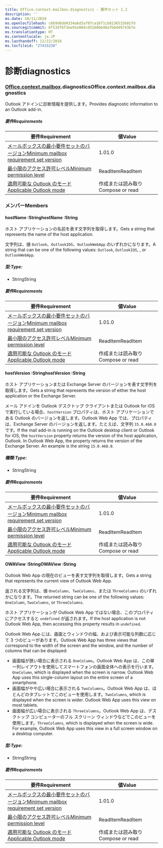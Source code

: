 ```yaml
---
title: Office.context.mailbox.diagnostics - 要件セット 1.2
description: ''
ms.date: 10/11/2018
ms.openlocfilehash: c8b9d6dd4334a6d3a797ca16f1cb8136515b01fd
ms.sourcegitcommit: 6f53df6f3ee91e084cd5160bb48afbbd49743b7e
ms.translationtype: HT
ms.contentlocale: ja-JP
ms.lasthandoff: 12/22/2018
ms.locfileid: "27433230"
---
```

# <a name="diagnostics"></a><span data-ttu-id="cc1aa-102">診断</span><span class="sxs-lookup"><span data-stu-id="cc1aa-102">diagnostics</span></span>

### <a name="officeofficemdcontextofficecontextmdmailboxofficecontextmailboxmddiagnostics"></a><span data-ttu-id="cc1aa-103">[Office](Office.md)[.context](Office.context.md)[.mailbox](Office.context.mailbox.md).diagnostics</span><span class="sxs-lookup"><span data-stu-id="cc1aa-103">Office.context.mailbox.diagnostics</span></span>

<span data-ttu-id="cc1aa-104">Outlook アドインに診断情報を提供します。</span><span class="sxs-lookup"><span data-stu-id="cc1aa-104">Provides diagnostic information to an Outlook add-in.</span></span>

##### <a name="requirements"></a><span data-ttu-id="cc1aa-105">要件</span><span class="sxs-lookup"><span data-stu-id="cc1aa-105">Requirements</span></span>

|<span data-ttu-id="cc1aa-106">要件</span><span class="sxs-lookup"><span data-stu-id="cc1aa-106">Requirement</span></span>| <span data-ttu-id="cc1aa-107">値</span><span class="sxs-lookup"><span data-stu-id="cc1aa-107">Value</span></span>|
|---|---|
|[<span data-ttu-id="cc1aa-108">メールボックスの最小要件セットのバージョン</span><span class="sxs-lookup"><span data-stu-id="cc1aa-108">Minimum mailbox requirement set version</span></span>](/office/dev/add-ins/reference/requirement-sets/outlook-api-requirement-sets)| <span data-ttu-id="cc1aa-109">1.0</span><span class="sxs-lookup"><span data-stu-id="cc1aa-109">1.0</span></span>|
|[<span data-ttu-id="cc1aa-110">最小限のアクセス許可レベル</span><span class="sxs-lookup"><span data-stu-id="cc1aa-110">Minimum permission level</span></span>](https://docs.microsoft.com/outlook/add-ins/understanding-outlook-add-in-permissions)| <span data-ttu-id="cc1aa-111">ReadItem</span><span class="sxs-lookup"><span data-stu-id="cc1aa-111">ReadItem</span></span>|
|[<span data-ttu-id="cc1aa-112">適用可能な Outlook のモード</span><span class="sxs-lookup"><span data-stu-id="cc1aa-112">Applicable Outlook mode</span></span>](https://docs.microsoft.com/outlook/add-ins/#extension-points)| <span data-ttu-id="cc1aa-113">作成または読み取り</span><span class="sxs-lookup"><span data-stu-id="cc1aa-113">Compose or read</span></span>|

### <a name="members"></a><span data-ttu-id="cc1aa-114">メンバー</span><span class="sxs-lookup"><span data-stu-id="cc1aa-114">Members</span></span>

####  <a name="hostname-string"></a><span data-ttu-id="cc1aa-115">hostName :String</span><span class="sxs-lookup"><span data-stu-id="cc1aa-115">hostName :String</span></span>

<span data-ttu-id="cc1aa-116">ホスト アプリケーションの名前を表す文字列を取得します。</span><span class="sxs-lookup"><span data-stu-id="cc1aa-116">Gets a string that represents the name of the host application.</span></span>

<span data-ttu-id="cc1aa-117">文字列は、値 `Outlook`、`OutlookIOS`、`OutlookWebApp` のいずれかになります。</span><span class="sxs-lookup"><span data-stu-id="cc1aa-117">A string that can be one of the following values: `Outlook`, `OutlookIOS`, , or `OutlookWebApp`.</span></span>

##### <a name="type"></a><span data-ttu-id="cc1aa-118">型:</span><span class="sxs-lookup"><span data-stu-id="cc1aa-118">Type:</span></span>

*   <span data-ttu-id="cc1aa-119">String</span><span class="sxs-lookup"><span data-stu-id="cc1aa-119">String</span></span>

##### <a name="requirements"></a><span data-ttu-id="cc1aa-120">要件</span><span class="sxs-lookup"><span data-stu-id="cc1aa-120">Requirements</span></span>

|<span data-ttu-id="cc1aa-121">要件</span><span class="sxs-lookup"><span data-stu-id="cc1aa-121">Requirement</span></span>| <span data-ttu-id="cc1aa-122">値</span><span class="sxs-lookup"><span data-stu-id="cc1aa-122">Value</span></span>|
|---|---|
|[<span data-ttu-id="cc1aa-123">メールボックスの最小要件セットのバージョン</span><span class="sxs-lookup"><span data-stu-id="cc1aa-123">Minimum mailbox requirement set version</span></span>](/office/dev/add-ins/reference/requirement-sets/outlook-api-requirement-sets)| <span data-ttu-id="cc1aa-124">1.0</span><span class="sxs-lookup"><span data-stu-id="cc1aa-124">1.0</span></span>|
|[<span data-ttu-id="cc1aa-125">最小限のアクセス許可レベル</span><span class="sxs-lookup"><span data-stu-id="cc1aa-125">Minimum permission level</span></span>](https://docs.microsoft.com/outlook/add-ins/understanding-outlook-add-in-permissions)| <span data-ttu-id="cc1aa-126">ReadItem</span><span class="sxs-lookup"><span data-stu-id="cc1aa-126">ReadItem</span></span>|
|[<span data-ttu-id="cc1aa-127">適用可能な Outlook のモード</span><span class="sxs-lookup"><span data-stu-id="cc1aa-127">Applicable Outlook mode</span></span>](https://docs.microsoft.com/outlook/add-ins/#extension-points)| <span data-ttu-id="cc1aa-128">作成または読み取り</span><span class="sxs-lookup"><span data-stu-id="cc1aa-128">Compose or read</span></span>|

####  <a name="hostversion-string"></a><span data-ttu-id="cc1aa-129">hostVersion :String</span><span class="sxs-lookup"><span data-stu-id="cc1aa-129">hostVersion :String</span></span>

<span data-ttu-id="cc1aa-130">ホスト アプリケーションまたは Exchange Server のバージョンを表す文字列を取得します。</span><span class="sxs-lookup"><span data-stu-id="cc1aa-130">Gets a string that represents the version of either the host application or the Exchange Server.</span></span>

<span data-ttu-id="cc1aa-p101">メール アドインを Outlook デスクトップ クライアントまたは Outlook for iOS で実行している場合、`hostVersion` プロパティは、ホスト アプリケーションである Outlook のバージョンを返します。Outlook Web App では、プロパティは、Exchange Server のバージョンを返します。たとえば、文字列 `15.0.468.0` です。</span><span class="sxs-lookup"><span data-stu-id="cc1aa-p101">If the mail add-in is running on the Outlook desktop client or Outlook for iOS, the `hostVersion` property returns the version of the host application, Outlook. In Outlook Web App, the property returns the version of the Exchange Server. An example is the string `15.0.468.0`.</span></span>

##### <a name="type"></a><span data-ttu-id="cc1aa-134">種類:</span><span class="sxs-lookup"><span data-stu-id="cc1aa-134">Type:</span></span>

*   <span data-ttu-id="cc1aa-135">String</span><span class="sxs-lookup"><span data-stu-id="cc1aa-135">String</span></span>

##### <a name="requirements"></a><span data-ttu-id="cc1aa-136">要件</span><span class="sxs-lookup"><span data-stu-id="cc1aa-136">Requirements</span></span>

|<span data-ttu-id="cc1aa-137">要件</span><span class="sxs-lookup"><span data-stu-id="cc1aa-137">Requirement</span></span>| <span data-ttu-id="cc1aa-138">値</span><span class="sxs-lookup"><span data-stu-id="cc1aa-138">Value</span></span>|
|---|---|
|[<span data-ttu-id="cc1aa-139">メールボックスの最小要件セットのバージョン</span><span class="sxs-lookup"><span data-stu-id="cc1aa-139">Minimum mailbox requirement set version</span></span>](/office/dev/add-ins/reference/requirement-sets/outlook-api-requirement-sets)| <span data-ttu-id="cc1aa-140">1.0</span><span class="sxs-lookup"><span data-stu-id="cc1aa-140">1.0</span></span>|
|[<span data-ttu-id="cc1aa-141">最小限のアクセス許可レベル</span><span class="sxs-lookup"><span data-stu-id="cc1aa-141">Minimum permission level</span></span>](https://docs.microsoft.com/outlook/add-ins/understanding-outlook-add-in-permissions)| <span data-ttu-id="cc1aa-142">ReadItem</span><span class="sxs-lookup"><span data-stu-id="cc1aa-142">ReadItem</span></span>|
|[<span data-ttu-id="cc1aa-143">適用可能な Outlook のモード</span><span class="sxs-lookup"><span data-stu-id="cc1aa-143">Applicable Outlook mode</span></span>](https://docs.microsoft.com/outlook/add-ins/#extension-points)| <span data-ttu-id="cc1aa-144">作成または読み取り</span><span class="sxs-lookup"><span data-stu-id="cc1aa-144">Compose or read</span></span>|

####  <a name="owaview-string"></a><span data-ttu-id="cc1aa-145">OWAView :String</span><span class="sxs-lookup"><span data-stu-id="cc1aa-145">OWAView :String</span></span>

<span data-ttu-id="cc1aa-146">Outlook Web App の現在のビューを表す文字列を取得します。</span><span class="sxs-lookup"><span data-stu-id="cc1aa-146">Gets a string that represents the current view of Outlook Web App.</span></span>

<span data-ttu-id="cc1aa-147">返される文字列は、値 `OneColumn`、`TwoColumns`、または `ThreeColumns` のいずれかになります。</span><span class="sxs-lookup"><span data-stu-id="cc1aa-147">The returned string can be one of the following values: `OneColumn`, `TwoColumns`, or `ThreeColumns`.</span></span>

<span data-ttu-id="cc1aa-148">ホスト アプリケーションが Outlook Web App ではない場合、このプロパティにアクセスすると `undefined` が返されます。</span><span class="sxs-lookup"><span data-stu-id="cc1aa-148">If the host application is not Outlook Web App, then accessing this property results in `undefined`.</span></span>

<span data-ttu-id="cc1aa-149">Outlook Web App には、画面とウィンドウの幅、および表示可能な列数に応じて 3 つのビューがあります。</span><span class="sxs-lookup"><span data-stu-id="cc1aa-149">Outlook Web App has three views that correspond to the width of the screen and the window, and the number of columns that can be displayed:</span></span>

*   <span data-ttu-id="cc1aa-p102">画面幅が狭い場合に表示される `OneColumn`。Outlook Web App は、この単一列レイアウトを使用してスマートフォンの画面全体への表示を行います。</span><span class="sxs-lookup"><span data-stu-id="cc1aa-p102">`OneColumn`, which is displayed when the screen is narrow. Outlook Web App uses this single-column layout on the entire screen of a smartphone.</span></span>
*   <span data-ttu-id="cc1aa-p103">画面幅がやや広い場合に表示される `TwoColumns`。Outlook Web App は、ほとんどのタブレットでこのビューを使用します。</span><span class="sxs-lookup"><span data-stu-id="cc1aa-p103">`TwoColumns`, which is displayed when the screen is wider. Outlook Web App uses this view on most tablets.</span></span>
*   <span data-ttu-id="cc1aa-p104">画面幅が広い場合に表示される `ThreeColumns`。Outlook Web App は、デスクトップ コンピューターのフル スクリーン ウィンドウなどでこのビューを使用します。</span><span class="sxs-lookup"><span data-stu-id="cc1aa-p104">`ThreeColumns`, which is displayed when the screen is wide. For example, Outlook Web App uses this view in a full screen window on a desktop computer.</span></span>

##### <a name="type"></a><span data-ttu-id="cc1aa-156">型:</span><span class="sxs-lookup"><span data-stu-id="cc1aa-156">Type:</span></span>

*   <span data-ttu-id="cc1aa-157">String</span><span class="sxs-lookup"><span data-stu-id="cc1aa-157">String</span></span>

##### <a name="requirements"></a><span data-ttu-id="cc1aa-158">要件</span><span class="sxs-lookup"><span data-stu-id="cc1aa-158">Requirements</span></span>

|<span data-ttu-id="cc1aa-159">要件</span><span class="sxs-lookup"><span data-stu-id="cc1aa-159">Requirement</span></span>| <span data-ttu-id="cc1aa-160">値</span><span class="sxs-lookup"><span data-stu-id="cc1aa-160">Value</span></span>|
|---|---|
|[<span data-ttu-id="cc1aa-161">メールボックスの最小要件セットのバージョン</span><span class="sxs-lookup"><span data-stu-id="cc1aa-161">Minimum mailbox requirement set version</span></span>](/office/dev/add-ins/reference/requirement-sets/outlook-api-requirement-sets)| <span data-ttu-id="cc1aa-162">1.0</span><span class="sxs-lookup"><span data-stu-id="cc1aa-162">1.0</span></span>|
|[<span data-ttu-id="cc1aa-163">最小限のアクセス許可レベル</span><span class="sxs-lookup"><span data-stu-id="cc1aa-163">Minimum permission level</span></span>](https://docs.microsoft.com/outlook/add-ins/understanding-outlook-add-in-permissions)| <span data-ttu-id="cc1aa-164">ReadItem</span><span class="sxs-lookup"><span data-stu-id="cc1aa-164">ReadItem</span></span>|
|[<span data-ttu-id="cc1aa-165">適用可能な Outlook のモード</span><span class="sxs-lookup"><span data-stu-id="cc1aa-165">Applicable Outlook mode</span></span>](https://docs.microsoft.com/outlook/add-ins/#extension-points)| <span data-ttu-id="cc1aa-166">作成または読み取り</span><span class="sxs-lookup"><span data-stu-id="cc1aa-166">Compose or read</span></span>|